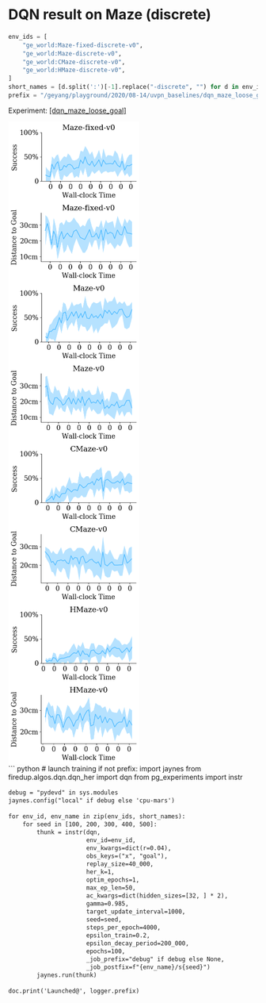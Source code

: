 
# DQN result on Maze (discrete) 

``` python
env_ids = [
    "ge_world:Maze-fixed-discrete-v0",
    "ge_world:Maze-discrete-v0",
    "ge_world:CMaze-discrete-v0",
    "ge_world:HMaze-discrete-v0",
]
short_names = [d.split(':')[-1].replace("-discrete", "") for d in env_ids]
prefix = "/geyang/playground/2020/08-14/uvpn_baselines/dqn_maze_loose_goal/02.40.15"
```

Experiment: [[dqn_maze_loose_goal]](http://localhost:3001/geyang/playground/2020/08-14/uvpn_baselines/dqn_maze_loose_goal/02.40.15)

<div style="flex-wrap:wrap; display:flex; flex-direction:row; item-align:center;"><img style="align-self:center; zoom:50%;" src="figures/loose_goal/Maze-fixed-v0_success.png" width="None" height="None"/><img style="align-self:center; zoom:50%;" src="figures/loose_goal/Maze-fixed-v0_dist.png" width="None" height="None"/></div>
<div style="flex-wrap:wrap; display:flex; flex-direction:row; item-align:center;"><img style="align-self:center; zoom:50%;" src="figures/loose_goal/Maze-v0_success.png" width="None" height="None"/><img style="align-self:center; zoom:50%;" src="figures/loose_goal/Maze-v0_dist.png" width="None" height="None"/></div>
<div style="flex-wrap:wrap; display:flex; flex-direction:row; item-align:center;"><img style="align-self:center; zoom:50%;" src="figures/loose_goal/CMaze-v0_success.png" width="None" height="None"/><img style="align-self:center; zoom:50%;" src="figures/loose_goal/CMaze-v0_dist.png" width="None" height="None"/></div>
<div style="flex-wrap:wrap; display:flex; flex-direction:row; item-align:center;"><img style="align-self:center; zoom:50%;" src="figures/loose_goal/HMaze-v0_success.png" width="None" height="None"/><img style="align-self:center; zoom:50%;" src="figures/loose_goal/HMaze-v0_dist.png" width="None" height="None"/></div>
``` python
# launch training
if not prefix:
    import jaynes
    from firedup.algos.dqn.dqn_her import dqn
    from pg_experiments import instr

    debug = "pydevd" in sys.modules
    jaynes.config("local" if debug else 'cpu-mars')

    for env_id, env_name in zip(env_ids, short_names):
        for seed in [100, 200, 300, 400, 500]:
            thunk = instr(dqn,
                          env_id=env_id,
                          env_kwargs=dict(r=0.04),
                          obs_keys=("x", "goal"),
                          replay_size=40_000,
                          her_k=1,
                          optim_epochs=1,
                          max_ep_len=50,
                          ac_kwargs=dict(hidden_sizes=[32, ] * 2),
                          gamma=0.985,
                          target_update_interval=1000,
                          seed=seed,
                          steps_per_epoch=4000,
                          epsilon_train=0.2,
                          epsilon_decay_period=200_000,
                          epochs=100,
                          _job_prefix="debug" if debug else None,
                          _job_postfix=f"{env_name}/s{seed}")
            jaynes.run(thunk)

    doc.print('Launched@', logger.prefix)
```
